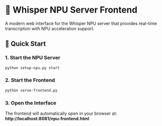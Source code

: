# 🧠 Whisper NPU Server Frontend

A modern web interface for the Whisper NPU server that provides real-time transcription with NPU acceleration support.

## 🚀 Quick Start

### 1. Start the NPU Server
```bash
python setup-npu.py start
```

### 2. Start the Frontend
```bash
python serve-frontend.py
```

### 3. Open the Interface
The frontend will automatically open in your browser at:
**http://localhost:8081/npu-frontend.html** 